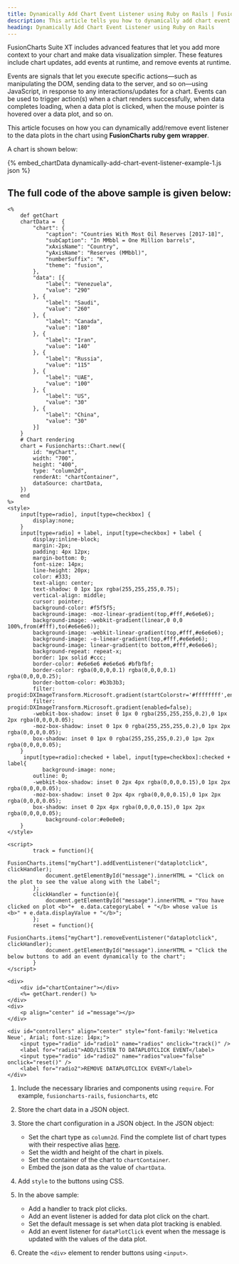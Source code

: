 ```yaml
---
title: Dynamically Add Chart Event Listener using Ruby on Rails | FusionCharts
description: This article tells you how to dynamically add chart event listener to your chart using Ruby on Rails.
heading: Dynamically Add Chart Event Listener using Ruby on Rails
---
```


FusionCharts Suite XT includes advanced features that let you add more context to your chart and make data visualization simpler. These features include chart updates, add events at runtime, and remove events at runtime.

Events are signals that let you execute specific actions—such as manipulating the DOM, sending data to the server, and so on—using JavaScript, in response to any interactions/updates for a chart. Events can be used to trigger action(s) when a chart renders successfully, when data completes loading, when a data plot is clicked, when the mouse pointer is hovered over a data plot, and so on.

This article focuses on how you can dynamically add/remove event listener to the data plots in the chart using **FusionCharts ruby gem wrapper**.

A chart is shown below:

{% embed_chartData dynamically-add-chart-event-listener-example-1.js json %}

## The full code of the above sample is given below:

```
<%
    def getChart
    chartData =  {
        "chart": {
            "caption": "Countries With Most Oil Reserves [2017-18]",
            "subCaption": "In MMbbl = One Million barrels",
            "xAxisName": "Country",
            "yAxisName": "Reserves (MMbbl)",
            "numberSuffix": "K",
            "theme": "fusion",
        },
        "data": [{
            "label": "Venezuela",
            "value": "290"
        }, {
            "label": "Saudi",
            "value": "260"
        }, {
            "label": "Canada",
            "value": "180"
        }, {
            "label": "Iran",
            "value": "140"
        }, {
            "label": "Russia",
            "value": "115"
        }, {
            "label": "UAE",
            "value": "100"
        }, {
            "label": "US",
            "value": "30"
        }, {
            "label": "China",
            "value": "30"
        }]
    }
    # Chart rendering 
    chart = Fusioncharts::Chart.new({
        id: "myChart",
        width: "700",
        height: "400",
        type: "column2d",
        renderAt: "chartContainer",
        dataSource: chartData,
    })
    end
%>
<style>
    input[type=radio], input[type=checkbox] {
        display:none;
    }
    input[type=radio] + label, input[type=checkbox] + label {
        display:inline-block;
        margin:-2px;
        padding: 4px 12px;
        margin-bottom: 0;
        font-size: 14px;
        line-height: 20px;
        color: #333;
        text-align: center;
        text-shadow: 0 1px 1px rgba(255,255,255,0.75);
        vertical-align: middle;
        cursor: pointer;
        background-color: #f5f5f5;
        background-image: -moz-linear-gradient(top,#fff,#e6e6e6);
        background-image: -webkit-gradient(linear,0 0,0 100%,from(#fff),to(#e6e6e6));
        background-image: -webkit-linear-gradient(top,#fff,#e6e6e6);
        background-image: -o-linear-gradient(top,#fff,#e6e6e6);
        background-image: linear-gradient(to bottom,#fff,#e6e6e6);
        background-repeat: repeat-x;
        border: 1px solid #ccc;
        border-color: #e6e6e6 #e6e6e6 #bfbfbf;
        border-color: rgba(0,0,0,0.1) rgba(0,0,0,0.1) rgba(0,0,0,0.25);
        border-bottom-color: #b3b3b3;
        filter: progid:DXImageTransform.Microsoft.gradient(startColorstr='#ffffffff',endColorstr='#ffe6e6e6',GradientType=0);
        filter: progid:DXImageTransform.Microsoft.gradient(enabled=false);
        -webkit-box-shadow: inset 0 1px 0 rgba(255,255,255,0.2),0 1px 2px rgba(0,0,0,0.05);
        -moz-box-shadow: inset 0 1px 0 rgba(255,255,255,0.2),0 1px 2px rgba(0,0,0,0.05);
        box-shadow: inset 0 1px 0 rgba(255,255,255,0.2),0 1px 2px rgba(0,0,0,0.05);
    }
     input[type=radio]:checked + label, input[type=checkbox]:checked + label{
           background-image: none;
        outline: 0;
        -webkit-box-shadow: inset 0 2px 4px rgba(0,0,0,0.15),0 1px 2px rgba(0,0,0,0.05);
        -moz-box-shadow: inset 0 2px 4px rgba(0,0,0,0.15),0 1px 2px rgba(0,0,0,0.05);
        box-shadow: inset 0 2px 4px rgba(0,0,0,0.15),0 1px 2px rgba(0,0,0,0.05);
            background-color:#e0e0e0;
    }
</style>
    
<script>
        track = function(){
            FusionCharts.items["myChart"].addEventListener("dataplotclick", clickHandler);
            document.getElementById("message").innerHTML = "Click on the plot to see the value along with the label";
        };
        clickHandler = function(e){
            document.getElementById("message").innerHTML = "You have clicked on plot <b>"+  e.data.categoryLabel + "</b> whose value is <b>" + e.data.displayValue + "</b>";
        };
        reset = function(){
            FusionCharts.items["myChart"].removeEventListener("dataplotclick", clickHandler);
            document.getElementById("message").innerHTML = "Click the below buttons to add an event dynamically to the chart";
        }
</script>

<div>
    <div id="chartContainer"></div>
    <%= getChart.render() %>
</div>
<div>
    <p align="center" id ="message"></p>
</div>

<div id="controllers" align="center" style="font-family:'Helvetica Neue', Arial; font-size: 14px;">
    <input type="radio" id="radio1" name="radios" onclick="track()" />
    <label for="radio1">ADD/LISTEN TO DATAPLOTCLICK EVENT</label>
    <input type="radio" id="radio2" name="radios"value="false" onclick="reset()" />
    <label for="radio2">REMOVE DATAPLOTCLICK EVENT</label>
</div>
```

1. Include the necessary libraries and components using `require`. For example, `fusioncharts-rails`, `fusioncharts`, etc

2. Store the chart data in a JSON object.

3. Store the chart configuration in a JSON object. In the JSON object:
    * Set the chart type as `column2d`. Find the complete list of chart types with their respective alias [here](https://www.fusioncharts.com/dev/chart-guide/list-of-charts).
    * Set the width and height of the chart in pixels. 
    * Set the container of the chart to `chartContainer`.
    * Embed the json data as the value of `chartData`.

4. Add `style` to the buttons using CSS.

5. In the above sample:
	* Add a handler to track plot clicks.
	* Add an event listener is added for data plot click on the chart.
	* Set the default message is set when data plot tracking is enabled.
	* Add an event listener for `dataPlotClick` event when the message is updated with the values of the data plot.

6. Create the `<div>` element to render buttons using `<input>`.

